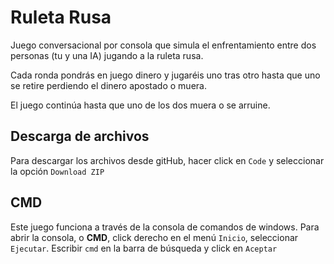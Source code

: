 # Ruleta Rusa
Juego conversacional por consola que simula el enfrentamiento entre dos personas (tu y una IA) jugando a la ruleta rusa. 

Cada ronda pondrás en juego dinero y jugaréis uno tras otro hasta que uno se retire perdiendo el dinero apostado o muera. 

El juego continúa hasta que uno de los dos muera o se arruine.

## Descarga de archivos
Para descargar los archivos desde gitHub, hacer click en `Code` y seleccionar la opción `Download ZIP`

## CMD
Este juego funciona a través de la consola de comandos de windows. 
Para abrir la consola, o  **CMD**, click derecho en el menú `Inicio`, seleccionar `Ejecutar`.
Escribir `cmd` en la barra de búsqueda y click en `Aceptar`
